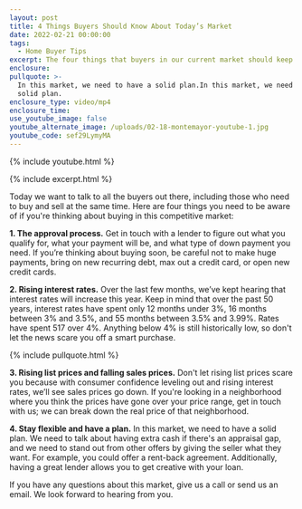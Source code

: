```yaml
---
layout: post
title: 4 Things Buyers Should Know About Today’s Market
date: 2022-02-21 00:00:00
tags:
  - Home Buyer Tips
excerpt: The four things that buyers in our current market should keep in mind.
enclosure:
pullquote: >-
  In this market, we need to have a solid plan.In this market, we need to have a
  solid plan.
enclosure_type: video/mp4
enclosure_time:
use_youtube_image: false
youtube_alternate_image: /uploads/02-18-montemayor-youtube-1.jpg
youtube_code: sef29LymyMA
---
```

{% include youtube.html %}

{% include excerpt.html %}

Today we want to talk to all the buyers out there, including those who need to buy and sell at the same time. Here are four things you need to be aware of if you're thinking about buying in this competitive market:

**1\. The approval process.** Get in touch with a lender to figure out what you qualify for, what your payment will be, and what type of down payment you need. If you’re thinking about buying soon, be careful not to make huge payments, bring on new recurring debt, max out a credit card, or open new credit cards.

**2\. Rising interest rates.** Over the last few months, we’ve kept hearing that interest rates will increase this year. Keep in mind that over the past 50 years, interest rates have spent only 12 months under 3%, 16 months between 3% and 3.5%, and 55 months between 3.5% and 3.99%. Rates have spent 517 over 4%. Anything below 4% is still historically low, so don't let the news scare you off a smart purchase.

{% include pullquote.html %}

**3\. Rising list prices and falling sales prices.** Don't let rising list prices scare you because with consumer confidence leveling out and rising interest rates, we’ll see sales prices go down. If you're looking in a neighborhood where you think the prices have gone over your price range, get in touch with us; we can break down the real price of that neighborhood.

**4\. Stay flexible and have a plan.** In this market, we need to have a solid plan. We need to talk about having extra cash if there's an appraisal gap, and we need to stand out from other offers by giving the seller what they want. For example, you could offer a rent-back agreement. Additionally, having a great lender allows you to get creative with your loan.

If you have any questions about this market, give us a call or send us an email. We look forward to hearing from you.
